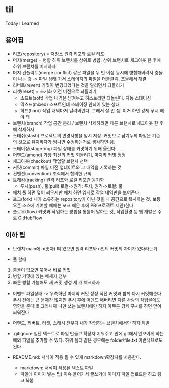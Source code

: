 # til
Today I Learned

## 용어집
* 리포(repository) = 저장소		원격 리포와 로컬 리포
* 머지(merge) = 병합		하위 브랜치를 상위로 병합. 상위 브랜치로 체크아웃 한 후에 하위 브랜치를 머지하자
* 머지 컨플릭트(merge conflict)	같은 파일을 두 번 이상 동시에 병합해버려서 충돌이 나는 것 -> 파일 상태 가서 스테이지의 파일을 더블클릭, 조율해서 해결
* 리버트(revert)			커밋이 변경되었다는 것을 알리면서 되돌리기
* 리셋(reset) = 초기화		이전 버전으로 되돌리기
  * 소프트(soft)			작업 내역은 남겨두고 히스토리만 되돌린다. 자동 스테이징
  * 믹스드(mixed)			소프트인데 스테이징 안되어 있는 상태
  * 하드(hard)			작업 내역마저 날려버린다. 그래서 잘 안 씀. 이거 하면 강제 푸시 해야 돼
* 브랜치(branch)			작업 공간 분리  /  브랜치 삭제하려면 다른 브랜치로 체크아웃 한 후에 삭제하자
* 스태쉬(stash)			프로젝트의 변경사항을 임시 저장. 커밋으로 남겨두되 파일은 기존의 것으로 유지하다가 짬나면 수정하는거로 생각하면 됨.
* 스테이징(stage-ing)		파일 상태를 커밋하기 위해 올린다
* 어멘드(amend)			가장 최신의 커밋 되돌리기, 마지막 커밋 정정
* 체크아웃(checkout)			작업할 브랜치 선택
* 커밋(commit)			파일 버전 업데이트와 그 내역을 기록하는 것
* 컨벤션(convention)			조직에서 합의한 규칙
* 트래킹(tracking)			원격 리포와 로컬 리포간 동기화
  * 푸시(push), 풀(pull)		로컬->원격: 푸시, 원격->로컬: 풀
* 패치				풀 하면 덮어 씌우지만 패치 하면 임시로 작업 내역만을 보여준다
* 포크(fork)				내가 소유하는 repository가 아닌 것을 내 공간으로 복사하는 것. 보통 오픈 소스에 기여할 때에는 포크 해온 후에 PR(프로젝트 제안)한다
* 플로우(flow)			커밋과 작업하는 방법을 통틀어 말하는 것, 작업환경 등
				웹 개발은 주로 GitHubFlow


## 이하 팁
* 브랜치 main에 n(숫자) 떠 있으면 원격 리포와 n번의 커밋의 차이가 있다라는거

* 풀 할때
1. 충돌이 없으면 묶어서 바로 커밋
2. 병합 커밋에 있는 메세지 첨부
3. 빠른 병합 가능해도 새 커밋 생성
세 개 체크하자

* 어멘드
파일상태 -> 우측하단 마지막 커밋 정정
직전 커밋과 함께 다시 커밋해준다
푸시 전에는 큰 문제가 없지만 푸시 후에 어멘드 해버리면 다른 사람의 작업물에도 영향을 준다!!!! 그러니까 나만 쓰는 브랜치에만 하자
아무튼 강제 푸시를 하면 덮어씌워진다

* 어멘드, 리버트, 리셋, 스태시
전부다 내가 작업하는 브랜치에서만 하자 제발

* .gitignore 일단 텍스트로 파일 만들고 확장자 지워주고 안에 git에서 안보이게 하는 예외 파일을 추가할 수 있다.
하위 폴더 같은 경우에는 folder/file.txt 이런식으로도 된다

* README.md: 서식이 적용 될 수 있게 markdown확장자를 사용한다.
  * markdown: 서식이 적용된 텍스트 파일
  * 파일에 이미지 넣는 팁) 이슈 들어가서 글쓰기에 이미지 파일 업로드만 하고 링크 복붙
